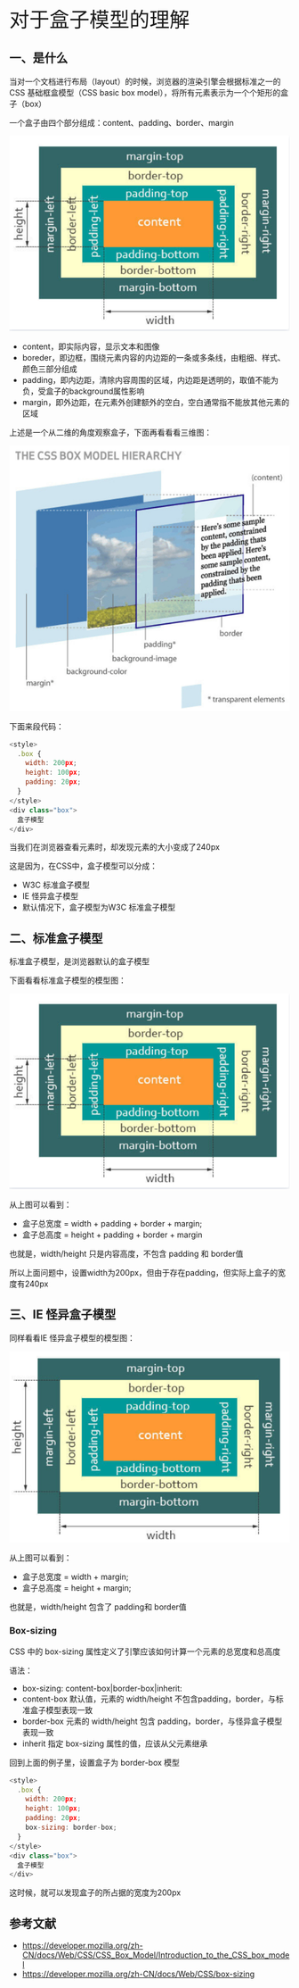 <font style="font-size: 36px;">对于盒子模型的理解</font>

## 一、是什么
当对一个文档进行布局（layout）的时候，浏览器的渲染引擎会根据标准之一的 CSS 基础框盒模型（CSS basic box model），将所有元素表示为一个个矩形的盒子（box）

一个盒子由四个部分组成：content、padding、border、margin

<img src='../assets/css1-1.png' />

- content，即实际内容，显示文本和图像
- boreder，即边框，围绕元素内容的内边距的一条或多条线，由粗细、样式、颜色三部分组成
- padding，即内边距，清除内容周围的区域，内边距是透明的，取值不能为负，受盒子的background属性影响
- margin，即外边距，在元素外创建额外的空白，空白通常指不能放其他元素的区域

上述是一个从二维的角度观察盒子，下面再看看看三维图：

<img src='../assets/css1-2.png' />

下面来段代码：
```js
<style>
  .box {
    width: 200px;
    height: 100px;
    padding: 20px;
  }
</style>
<div class="box">
  盒子模型
</div>
```
当我们在浏览器查看元素时，却发现元素的大小变成了240px

这是因为，在CSS中，盒子模型可以分成：

- W3C 标准盒子模型
- IE 怪异盒子模型
- 默认情况下，盒子模型为W3C 标准盒子模型

## 二、标准盒子模型
标准盒子模型，是浏览器默认的盒子模型

下面看看标准盒子模型的模型图：

<img src='../assets/css1-3.png' />

从上图可以看到：

+ 盒子总宽度 = width + padding + border + margin;
+ 盒子总高度 = height + padding + border + margin

也就是，width/height 只是内容高度，不包含 padding 和 border值

所以上面问题中，设置width为200px，但由于存在padding，但实际上盒子的宽度有240px

## 三、IE 怪异盒子模型
同样看看IE 怪异盒子模型的模型图：

<img src='../assets/css1-4.png' />

从上图可以看到：

- 盒子总宽度 = width + margin;
- 盒子总高度 = height + margin;

也就是，width/height 包含了 padding和 border值

### Box-sizing
CSS 中的 box-sizing 属性定义了引擎应该如何计算一个元素的总宽度和总高度

语法：

- box-sizing: content-box|border-box|inherit:
- content-box 默认值，元素的 width/height 不包含padding，border，与标准盒子模型表现一致
- border-box 元素的 width/height 包含 padding，border，与怪异盒子模型表现一致
- inherit 指定 box-sizing 属性的值，应该从父元素继承

回到上面的例子里，设置盒子为 border-box 模型
```js
<style>
  .box {
    width: 200px;
    height: 100px;
    padding: 20px;
    box-sizing: border-box;
  }
</style>
<div class="box">
  盒子模型
</div>
```
这时候，就可以发现盒子的所占据的宽度为200px

## 参考文献
- https://developer.mozilla.org/zh-CN/docs/Web/CSS/CSS_Box_Model/Introduction_to_the_CSS_box_model
- https://developer.mozilla.org/zh-CN/docs/Web/CSS/box-sizing

